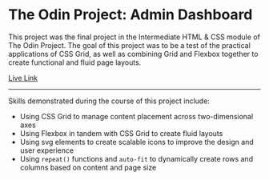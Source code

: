 # The Odin Project: Admin Dashboard

This project was the final project in the Intermediate HTML & CSS module of The Odin Project. The goal of this project
was to be a test of the practical applications of CSS Grid, as well as combining Grid and Flexbox together to create
functional and fluid page layouts.

[Live Link](https://austinmccallister.github.io/odin-admin-dashboard/)

---

Skills demonstrated during the course of this project include:

- Using CSS Grid to manage content placement across two-dimensional axes
- Using Flexbox in tandem with CSS Grid to create fluid layouts
- Using svg elements to create scalable icons to improve the design and user experience
- Using `repeat()` functions and `auto-fit` to dynamically create rows and columns based on content and page size
